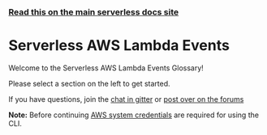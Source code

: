 <!--
title: Serverless - AWS Lambda - Events
menuText: AWS Events
layout: Doc
-->

<!-- DOCS-SITE-LINK:START automatically generated  -->
### [Read this on the main serverless docs site](https://www.serverless.com/framework/docs/providers/aws/events/)
<!-- DOCS-SITE-LINK:END -->

# Serverless AWS Lambda Events

Welcome to the Serverless AWS Lambda Events Glossary!

Please select a section on the left to get started.

If you have questions, join the [chat in gitter](https://gitter.im/serverless/serverless) or [post over on the forums](https://gitter.im/serverless/serverless)

**Note:** Before continuing [AWS system credentials](../guide/credentials.md) are required for using the CLI.
